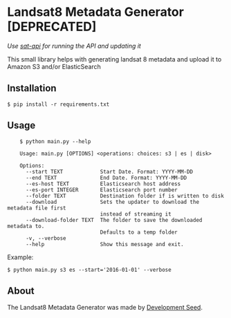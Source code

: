 # Landsat8 Metadata Generator [DEPRECATED]

*Use [sat-api](https://github.com/sat-utils/sat-api) for running the API and updating it*

This small library helps with generating landsat 8 metadata and upload it to Amazon S3 and/or ElasticSearch

## Installation

    $ pip install -r requirements.txt

## Usage

```
    $ python main.py --help

    Usage: main.py [OPTIONS] <operations: choices: s3 | es | disk>

    Options:
      --start TEXT            Start Date. Format: YYYY-MM-DD
      --end TEXT              End Date. Format: YYYY-MM-DD
      --es-host TEXT          Elasticsearch host address
      --es-port INTEGER       Elasticsearch port number
      --folder TEXT           Destination folder if is written to disk
      --download              Sets the updater to download the metadata file first
                              instead of streaming it
      --download-folder TEXT  The folder to save the downloaded metadata to.
                              Defaults to a temp folder
      -v, --verbose
      --help                  Show this message and exit.
```

Example:

    $ python main.py s3 es --start='2016-01-01' --verbose

## About
The Landsat8 Metadata Generator was made by [Development Seed](http://developmentseed.org).
